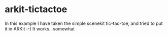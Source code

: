 # arkit-tictactoe
In this example I have taken the simple scenekit tic-tac-toe, and tried to put it in ARKit :-)
It works.. somewhat
